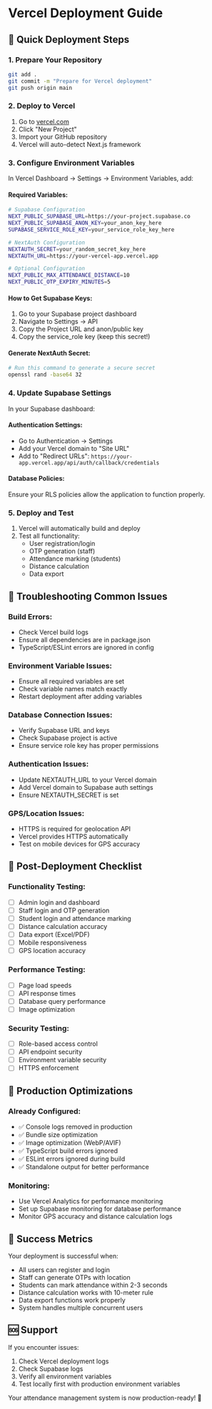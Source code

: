 # Vercel Deployment Guide

## 🚀 Quick Deployment Steps

### 1. **Prepare Your Repository**
```bash
git add .
git commit -m "Prepare for Vercel deployment"
git push origin main
```

### 2. **Deploy to Vercel**
1. Go to [vercel.com](https://vercel.com)
2. Click "New Project"
3. Import your GitHub repository
4. Vercel will auto-detect Next.js framework

### 3. **Configure Environment Variables**
In Vercel Dashboard → Settings → Environment Variables, add:

#### **Required Variables:**
```bash
# Supabase Configuration
NEXT_PUBLIC_SUPABASE_URL=https://your-project.supabase.co
NEXT_PUBLIC_SUPABASE_ANON_KEY=your_anon_key_here
SUPABASE_SERVICE_ROLE_KEY=your_service_role_key_here

# NextAuth Configuration  
NEXTAUTH_SECRET=your_random_secret_key_here
NEXTAUTH_URL=https://your-vercel-app.vercel.app

# Optional Configuration
NEXT_PUBLIC_MAX_ATTENDANCE_DISTANCE=10
NEXT_PUBLIC_OTP_EXPIRY_MINUTES=5
```

#### **How to Get Supabase Keys:**
1. Go to your Supabase project dashboard
2. Navigate to Settings → API
3. Copy the Project URL and anon/public key
4. Copy the service_role key (keep this secret!)

#### **Generate NextAuth Secret:**
```bash
# Run this command to generate a secure secret
openssl rand -base64 32
```

### 4. **Update Supabase Settings**
In your Supabase dashboard:

#### **Authentication Settings:**
- Go to Authentication → Settings
- Add your Vercel domain to "Site URL"
- Add to "Redirect URLs": `https://your-app.vercel.app/api/auth/callback/credentials`

#### **Database Policies:**
Ensure your RLS policies allow the application to function properly.

### 5. **Deploy and Test**
1. Vercel will automatically build and deploy
2. Test all functionality:
   - User registration/login
   - OTP generation (staff)
   - Attendance marking (students)
   - Distance calculation
   - Data export

## 🔧 Troubleshooting Common Issues

### **Build Errors:**
- Check Vercel build logs
- Ensure all dependencies are in package.json
- TypeScript/ESLint errors are ignored in config

### **Environment Variable Issues:**
- Ensure all required variables are set
- Check variable names match exactly
- Restart deployment after adding variables

### **Database Connection Issues:**
- Verify Supabase URL and keys
- Check Supabase project is active
- Ensure service role key has proper permissions

### **Authentication Issues:**
- Update NEXTAUTH_URL to your Vercel domain
- Add Vercel domain to Supabase auth settings
- Ensure NEXTAUTH_SECRET is set

### **GPS/Location Issues:**
- HTTPS is required for geolocation API
- Vercel provides HTTPS automatically
- Test on mobile devices for GPS accuracy

## 📱 Post-Deployment Checklist

### **Functionality Testing:**
- [ ] Admin login and dashboard
- [ ] Staff login and OTP generation
- [ ] Student login and attendance marking
- [ ] Distance calculation accuracy
- [ ] Data export (Excel/PDF)
- [ ] Mobile responsiveness
- [ ] GPS location accuracy

### **Performance Testing:**
- [ ] Page load speeds
- [ ] API response times
- [ ] Database query performance
- [ ] Image optimization

### **Security Testing:**
- [ ] Role-based access control
- [ ] API endpoint security
- [ ] Environment variable security
- [ ] HTTPS enforcement

## 🌟 Production Optimizations

### **Already Configured:**
- ✅ Console logs removed in production
- ✅ Bundle size optimization
- ✅ Image optimization (WebP/AVIF)
- ✅ TypeScript build errors ignored
- ✅ ESLint errors ignored during build
- ✅ Standalone output for better performance

### **Monitoring:**
- Use Vercel Analytics for performance monitoring
- Set up Supabase monitoring for database performance
- Monitor GPS accuracy and distance calculation logs

## 🎯 Success Metrics

Your deployment is successful when:
- All users can register and login
- Staff can generate OTPs with location
- Students can mark attendance within 2-3 seconds
- Distance calculation works with 10-meter rule
- Data export functions work properly
- System handles multiple concurrent users

## 🆘 Support

If you encounter issues:
1. Check Vercel deployment logs
2. Check Supabase logs
3. Verify all environment variables
4. Test locally first with production environment variables

Your attendance management system is now production-ready! 🚀

